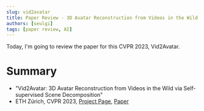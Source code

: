 ```yaml
---
slug: vid2avatar
title: Paper Review - 3D Avatar Reconstruction from Videos in the Wild via Self-supervised Scene Decomposition ​
authors: [seulgi]
tags: [paper review, AI]
---
```


Today, I'm going to review the paper for this CVPR 2023, Vid2Avatar.


# Summary
- "Vid2Avatar: 3D Avatar Reconstruction from Videos in the Wild via Self-supervised Scene Decomposition"
- ETH Zürich, CVPR 2023, [Project Page](https://moygcc.github.io/vid2avatar/), [Paper](https://files.ait.ethz.ch/projects/vid2avatar/main.pdf)
